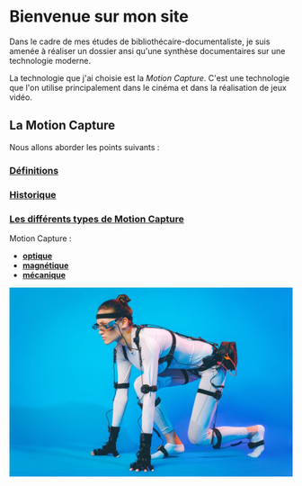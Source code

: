 


# Bienvenue sur mon site

Dans le cadre de mes études de bibliothécaire-documentaliste, je suis amenée à réaliser un dossier ansi qu'une synthèse documentaires sur une technologie moderne.

La technologie que j'ai choisie est la _Motion Capture_. C'est une technologie que l'on utilise principalement dans le cinéma et dans la réalisation de jeux vidéo.

## La Motion Capture

Nous allons aborder les points suivants :

### [Définitions](definitions.md)
### [Historique](histoire.md)
### [Les différents types de Motion Capture](typesmotioncapture.md)
Motion Capture : 
- [**optique**](optique.md)
- [**magnétique**](magnetique.md)
- [**mécanique**](mecanique.md)


![Illustration](Images/what-is-motion-capture-1024x683.jpg)
